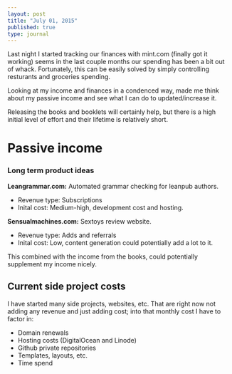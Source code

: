 ```yaml
---
layout: post
title: "July 01, 2015"
published: true
type: journal
---
```


Last night I started tracking our finances with mint.com (finally got it working) seems in the last couple months our spending has been a bit out of whack. Fortunately, this can be easily solved by simply controlling resturants and groceries spending.

Looking at my income and finances in a condenced way, made me think about my passive income and see what I can do to updated/increase it. 

Releasing the books and booklets will certainly help, but there is a high initial level of effort and their lifetime is relatively short.

# Passive income 

### Long term product ideas

**Leangrammar.com:** Automated grammar checking for leanpub authors.
- Revenue type: Subscriptions
- Inital cost: Medium-high, development cost and hosting.

**Sensualmachines.com:** Sextoys review website. 
- Revenue type: Adds and referrals
- Inital cost: Low, content generation could potentially add a lot to it. 

This combined with the income from the books, could potentially supplement my income nicely.


## Current side project costs

I have started many side projects, websites, etc. That are right now not adding any revenue and just adding cost; into that monthly cost I have to factor in:

- Domain renewals
- Hosting costs (DigitalOcean and Linode)
- Github private repositories
- Templates, layouts, etc.
- Time spend
